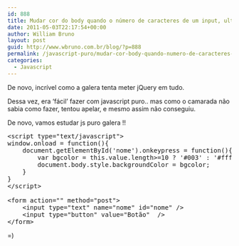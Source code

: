```yaml
---
id: 888
title: Mudar cor do body quando o número de caracteres de um input, ultrapassar 10
date: 2011-05-03T22:17:54+00:00
author: William Bruno
layout: post
guid: http://www.wbruno.com.br/blog/?p=888
permalink: /javascript-puro/mudar-cor-body-quando-numero-de-caracteres-de-um-input-ultrapassar-10/
categories:
  - Javascript
---
```

De novo, incrível como a galera tenta meter jQuery em tudo.
  
Dessa vez, era &#8216;fácil&#8217; fazer com javascript puro.. mas como o camarada não sabia como fazer, tentou apelar, e mesmo assim não conseguiu.

De novo, vamos estudar js puro galera !!

<pre name="code" class="html">&lt;script type="text/javascript">
window.onload = function(){
	document.getElementById('nome').onkeypress = function(){
		var bgcolor = this.value.length>=10 ? '#003' : '#fff';
		document.body.style.backgroundColor = bgcolor;
	}
}
&lt;/script>

&lt;form action="" method="post">
	&lt;input type="text" name="nome" id="nome" />
	&lt;input type="button" value="Botão"  />
&lt;/form>
</pre>

=)